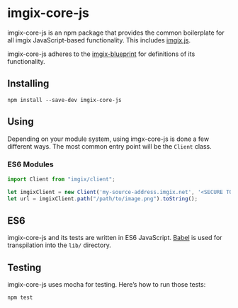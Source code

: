 # imgix-core-js

imgix-core-js is an npm package that provides the common boilerplate for all imgix JavaScript-based functionality. This includes [imgix.js](https://github.com/imgix/imgix.js).

imgix-core-js adheres to the [imgix-blueprint](https://github.com/imgix/imgix-blueprint) for definitions of its functionality.

## Installing

```
npm install --save-dev imgix-core-js
```

## Using

Depending on your module system, using imgx-core-js is done a few different ways. The most common entry point will be the `Client` class.

### ES6 Modules

```javascript
import Client from "imgix/client";

let imgixClient = new Client('my-source-address.imgix.net', '<SECURE TOKEN>');
let url = imgixClient.path("/path/to/image.png").toString();
```

## ES6

imgix-core-js and its tests are written in ES6 JavaScript. [Babel](https://babeljs.io/) is used for transpilation into the `lib/` directory.

## Testing

imgix-core-js uses mocha for testing. Here’s how to run those tests:

```
npm test
```